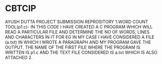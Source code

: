 # CBTCIP
AYUSH DUTTA PROJECT SUBMISSION REPROSITORY
1.WORD COUNT TOOL(p1.c)-
IN THIS CODE I HAVE CREATED A C PROGRAM WHICH WILL READ A PARTICULAR FILE AND DETERMINE THE NO OF WORDS, LINES AND CHARACTERS IN IT FOR EG IN MY CASE I HAVE CONSIDERED A FILE (a.txt) IN WHICH I WROTE A PARAGRAPH AND MY PROGRAM GAVE THE OUTPUT. THE NAME OF THE FIRST FILE WHERE THE PROGRAM IS WRITTEN IS p1.c AND THE TEXT FILE CONSIDERED IS a.txt WHICH IS ALSO ATTACHED
2. 
